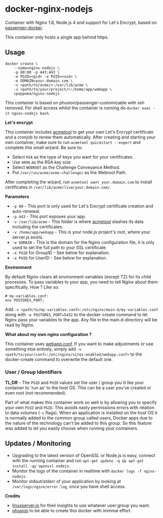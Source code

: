 # docker-nginx-nodejs

Container with Nginx 1.8, Node.js 4 and support for Let's Encrypt, based on [passenger-docker](https://github.com/phusion/passenger-docker).

This container only hosts a single app behind https.

## Usage

```
docker create \
    --name=nginx-nodejs \
    -p 80:80 -p 443:443 \
    -e PGID=<gid> -e PUID=<uid> \
    -e DOMAIN=your.domain.com \
    -v <path/to/acme/>:/var/lib/acme \
    -v <path/to/your/project/>:/home/app/webapp \
    cpoppema/nginx-nodejs
```

This container is based on phusion/passenger-customizable with ssh removed. For shell access whilst the container is running do `docker exec -it nginx-nodejs bash`.

**Let's encrypt**

This container includes [acmetool](https://github.com/hlandau/acme) to get your own Let's Encrypt certificate and a cronjob to renew them automatically. After creating and starting your own container, make sure to run `acmetool quickstart --export` and complete this small wizard. Be sure to:

* Select `RSA` as the type of keys you want for your certificates.
* Use `4096` as the RSA key size
* Select `WEBROOT` as the Challenge Conveyance Method.
* Put `/var/run/acme/acme-challenge/` as the Webroot Path.

After completing the wizard, run `acmetool want your.domain.com` to install certificates in `/var/lib/acme/live/your.domain.com/`.

**Parameters**

* `-p 80` - This port is only used for Let's Encrypt certificate creation and auto-renewal.
* `-p 443` - This port exposes your app.
* `-v /var/lib/acme` - This folder is where [acmetool](https://github.com/hlandau/acme) stashes its data including the certificates.
* `-v /home/app/webapp` - This is your node.js project's root, where your server.js exists.
* `-e DOMAIN` - This is the domain for the Nginx configuration file, it is only used to set the full path to your SSL certificate.
* `-e PGID` for GroupID - See below for explanation.
* `-e PUID` for UserID - See below for explanation.

**Environment**

By default Nginx clears all environment variables (except TZ) for its child processes. To pass variables to your app, you need to tell Nginx about them specifically. How ? Like so:

```
# my-variables.conf:
env POSTGRES_PORT;
```

Add `-v <path/to/my-variables.conf>:/etc/nginx/main.d/my-variables.conf` along with `-e POSTGRES_PORT=5432` to the docker-create command to let Nginx pass your variables to the app. Any file in the main.d-directory will be read by Nginx.

**What about my own nginx configuration ?**

This container uses [webapp.conf](./sites-enabled/webapp.conf). If you want to make adjustments or use something else entirely, simply add `-v <path/to/your/conf>:/etc/nginx/sites-enabled/webapp.conf>` to the docker-create command to overwrite the default one.

### User / Group Identifiers

**TL;DR** - The `PGID` and `PUID` values set the user / group you'd like your container to 'run as' to the host OS. This can be a user you've created or even root (not recommended).

Part of what makes this container work so well is by allowing you to specify your own `PUID` and `PGID`. This avoids nasty permissions errors with relation to data volumes (`-v` flags). When an application is installed on the host OS it is normally added to the common group called users, Docker apps due to the nature of the technology can't be added to this group. So this feature was added to let you easily choose when running your containers.

## Updates / Monitoring

* Upgrading to the latest version of OpenSSL or Node.js is easy, connect with the running container and run `apt-get update -q && apt-get install -qy openssl nodejs`.
* Monitor the logs of the container in realtime with `docker logs -f nginx-nodejs`.
* Monitor stdout/stderr of your application by looking at `/var/logs/nginx/error.log`, once you have shell access.


**Credits**
* [linuxserver.io](https://github.com/linuxserver) for their insights to use whatever user:group you want.
* [phusion](https://github.com/phusion/passenger-docker) to be able to create this docker with minimal effort.
